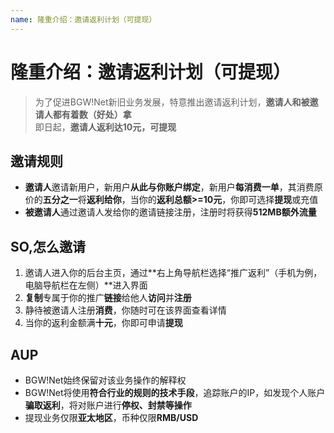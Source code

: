```yaml
---
name: 隆重介绍：邀请返利计划（可提现）
---
```


# 隆重介绍：邀请返利计划（可提现）

> 为了促进BGW!Net新旧业务发展，特意推出邀请返利计划，**邀请人和被邀请人都有着数（好处）拿**  
即日起，**邀请人返利达10元，可提现**

## 邀请规则
- **邀请人**邀请新用户，新用户**从此与你账户绑定**，新用户**每消费一单**，其消费原价的**五分之一**将**返利给你**，当你的**返利总额>=10元**，你即可选择**提现**或充值
- **被邀请人**通过邀请人发给你的邀请链接注册，注册时将获得**512MB额外流量**

## SO,怎么邀请
1. 邀请人进入你的后台主页，通过**右上角导航栏选择“推广返利”（手机为例，电脑导航栏在左侧）**进入界面
2. **复制**专属于你的推广**链接**给他人**访问**并**注册**
3. 静待被邀请人注册**消费**，你随时可在该界面查看详情
4. 当你的返利金额满**十元**，你即可申请**提现**

## AUP
- BGW!Net始终保留对该业务操作的解释权
- BGW!Net将使用**符合行业的规则的技术手段**，追踪账户的IP，如发现个人账户**骗取返利**，将对账户进行**停权、封禁等操作**
- 提现业务仅限**亚太地区**，币种仅限**RMB/USD**
